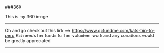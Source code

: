 ###360

This is my 360 image
<script src="//360.vizor.io/scripts/embed.js" data-vizorurl="https://360.vizor.io/embed/v/vab7" ></script>

***

Oh and go check out this link ==> https://www.gofundme.com/kats-trip-to-peru
Kat needs her funds for her volunteer work and any donations would be greatly appreciated 

***
